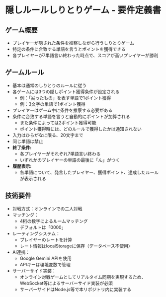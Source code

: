 # 隠しルールしりとりゲーム - 要件定義書

## ゲーム概要
- プレイヤーが隠された条件を推察しながら行うしりとりゲーム
- 特定の条件に合致する単語を言うとポイントを獲得できる
- 各プレイヤーが7単語言い終わった時点で、スコアが高いプレイヤーが勝利

## ゲームルール
- 基本は通常のしりとりのルールに従う
- 各ゲームには3つの隠しポイント獲得条件が設定される
  - 例：「尖ったもの」を表す単語で1ポイント獲得
  - 例：3文字の単語で1ポイント獲得
- プレイヤーはゲーム中に条件を推察する必要がある
- 条件に合致する単語を言うと自動的にポイントが加算される
  - また条件によっては2ポイント獲得可能
  - ポイント獲得時には、どのルールで獲得したかは通知されない
- 入力はひらがなに限る、20文字まで
- 同じ単語は禁止
- **終了条件:**
  - 各プレイヤーがそれぞれ7単語言い終わる
  - いずれかのプレイヤーの単語の最後に「ん」がつく
- **履歴表示:**
  - 各単語について、発言したプレイヤー、獲得ポイント、達成したルールが表示される

## 技術要件
- 対戦方式：オンラインでの二人対戦
- マッチング：
  - 4桁の数字によるルームマッチング
  - デフォルトは「0000」
- レーティングシステム：
  - プレイヤーのレートを計算
  - レート情報はlocalStorageに保存（データベース不使用）
- AI連携：
  - Google Gemini APIを使用
  - APIキーは環境変数で管理
- サーバーサイド実装：
  - オンライン対戦ゲームとしてリアルタイム同期を実現するため、WebSocket等によるサーバーサイド実装が必須
  - サーバーサイドはNode.js等で本リポジトリ内に実装する